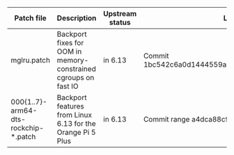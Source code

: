 | Patch file                           | Description                                                     | Upstream status | Link                                            |
| ------------------------------------ | --------------------------------------------------------------- | --------------- | ----------------------------------------------- |
| mglru.patch                          | Backport fixes for OOM in memory-constrained cgroups on fast IO | in 6.13         | Commit 1bc542c6a0d1444559ab75823a89a94d244bf933 |
| 000{1..7}-arm64-dts-rockchip-*.patch | Backport features from Linux 6.13 for the Orange Pi 5 Plus      | in 6.13         | Commit range a4dca88c9c3a..bea70269e9d4         |
